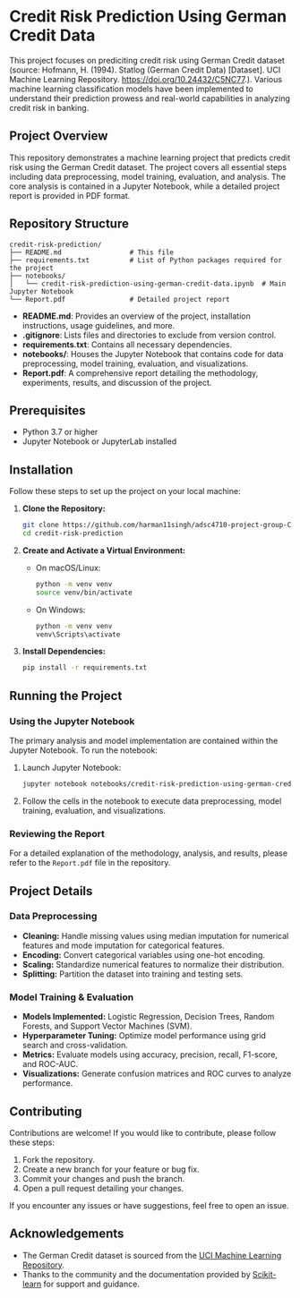 # Credit Risk Prediction Using German Credit Data  
This project focuses on prediciting credit risk using German Credit dataset (source: Hofmann, H. (1994). Statlog (German Credit Data) [Dataset]. UCI Machine Learning Repository. https://doi.org/10.24432/C5NC77.). Various machine learning classification models have been implemented to understand their prediction prowess and real-world capabilities in analyzing credit risk in banking.  

## Project Overview

This repository demonstrates a machine learning project that predicts credit risk using the German Credit dataset. The project covers all essential steps including data preprocessing, model training, evaluation, and analysis. The core analysis is contained in a Jupyter Notebook, while a detailed project report is provided in PDF format.

## Repository Structure

```
credit-risk-prediction/
├── README.md                 # This file
├── requirements.txt          # List of Python packages required for the project
├── notebooks/
│   └── credit-risk-prediction-using-german-credit-data.ipynb  # Main Jupyter Notebook
└── Report.pdf                # Detailed project report
```

- **README.md**: Provides an overview of the project, installation instructions, usage guidelines, and more.
- **.gitignore**: Lists files and directories to exclude from version control.
- **requirements.txt**: Contains all necessary dependencies.
- **notebooks/**: Houses the Jupyter Notebook that contains code for data preprocessing, model training, evaluation, and visualizations.
- **Report.pdf**: A comprehensive report detailing the methodology, experiments, results, and discussion of the project.

## Prerequisites

- Python 3.7 or higher
- Jupyter Notebook or JupyterLab installed

## Installation

Follow these steps to set up the project on your local machine:

1. **Clone the Repository:**

   ```bash
   git clone https://github.com/harman11singh/adsc4710-project-group-C.git
   cd credit-risk-prediction
   ```

2. **Create and Activate a Virtual Environment:**

   - On macOS/Linux:
     ```bash
     python -m venv venv
     source venv/bin/activate
     ```
   - On Windows:
     ```bash
     python -m venv venv
     venv\Scripts\activate
     ```

3. **Install Dependencies:**

   ```bash
   pip install -r requirements.txt
   ```

## Running the Project

### Using the Jupyter Notebook

The primary analysis and model implementation are contained within the Jupyter Notebook. To run the notebook:

1. Launch Jupyter Notebook:
   ```bash
   jupyter notebook notebooks/credit-risk-prediction-using-german-credit-data.ipynb
   ```
2. Follow the cells in the notebook to execute data preprocessing, model training, evaluation, and visualizations.

### Reviewing the Report

For a detailed explanation of the methodology, analysis, and results, please refer to the `Report.pdf` file in the repository.

## Project Details

### Data Preprocessing

- **Cleaning:** Handle missing values using median imputation for numerical features and mode imputation for categorical features.
- **Encoding:** Convert categorical variables using one-hot encoding.
- **Scaling:** Standardize numerical features to normalize their distribution.
- **Splitting:** Partition the dataset into training and testing sets.

### Model Training & Evaluation

- **Models Implemented:** Logistic Regression, Decision Trees, Random Forests, and Support Vector Machines (SVM).
- **Hyperparameter Tuning:** Optimize model performance using grid search and cross-validation.
- **Metrics:** Evaluate models using accuracy, precision, recall, F1-score, and ROC-AUC.
- **Visualizations:** Generate confusion matrices and ROC curves to analyze performance.

## Contributing

Contributions are welcome! If you would like to contribute, please follow these steps:

1. Fork the repository.
2. Create a new branch for your feature or bug fix.
3. Commit your changes and push the branch.
4. Open a pull request detailing your changes.

If you encounter any issues or have suggestions, feel free to open an issue.

## Acknowledgements

- The German Credit dataset is sourced from the [UCI Machine Learning Repository](https://archive.ics.uci.edu/ml/datasets/statlog+(german+credit+data)).
- Thanks to the community and the documentation provided by [Scikit-learn](https://scikit-learn.org/stable/documentation.html) for support and guidance.
